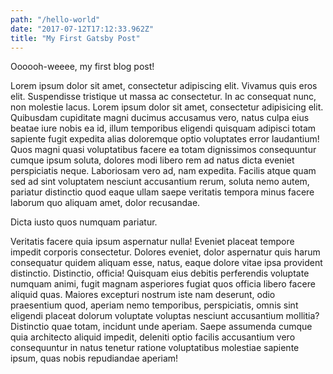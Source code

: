 ```yaml
---
path: "/hello-world"
date: "2017-07-12T17:12:33.962Z"
title: "My First Gatsby Post"
---
```

Oooooh-weeee, my first blog post!

Lorem ipsum dolor sit amet, consectetur adipiscing elit. Vivamus quis eros elit. Suspendisse tristique ut massa ac consectetur. In ac consequat nunc, non molestie lacus.
Lorem ipsum dolor sit amet, consectetur adipisicing elit. Quibusdam cupiditate magni ducimus accusamus vero, natus culpa eius beatae iure nobis ea id, illum temporibus eligendi quisquam adipisci totam sapiente fugit expedita alias doloremque optio voluptates error laudantium! Quos magni quasi voluptatibus facere ea totam dignissimos consequuntur cumque ipsum soluta, dolores modi libero rem ad natus dicta eveniet perspiciatis neque. Laboriosam vero ad, nam expedita. Facilis atque quam sed ad sint voluptatem nesciunt accusantium rerum, soluta nemo autem, pariatur distinctio quod eaque ullam saepe veritatis tempora minus facere laborum quo aliquam amet, dolor recusandae.

Dicta iusto quos numquam pariatur.

Veritatis facere quia ipsum aspernatur nulla! Eveniet placeat tempore impedit corporis consectetur. Dolores eveniet, dolor aspernatur quis harum consequatur quidem aliquam esse, natus, eaque dolore vitae ipsa provident distinctio. Distinctio, officia! Quisquam eius debitis perferendis voluptate numquam animi, fugit magnam asperiores fugiat quos officia libero facere aliquid quas. Maiores excepturi nostrum iste nam deserunt, odio praesentium quod, aperiam nemo temporibus, perspiciatis, omnis sint eligendi placeat dolorum voluptate voluptas nesciunt accusantium mollitia? Distinctio quae totam, incidunt unde aperiam. Saepe assumenda cumque quia architecto aliquid impedit, deleniti optio facilis accusantium vero consequuntur in natus tenetur ratione voluptatibus molestiae sapiente ipsum, quas nobis repudiandae aperiam!
